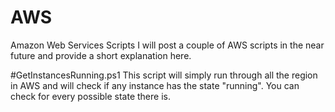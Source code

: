 # AWS
Amazon Web Services Scripts
I will post a couple of AWS scripts in the near future and provide a short explanation here.


#GetInstancesRunning.ps1
This script will simply run through all the region in AWS and will check if any instance has the state "running". You can check for every possible state there is.
